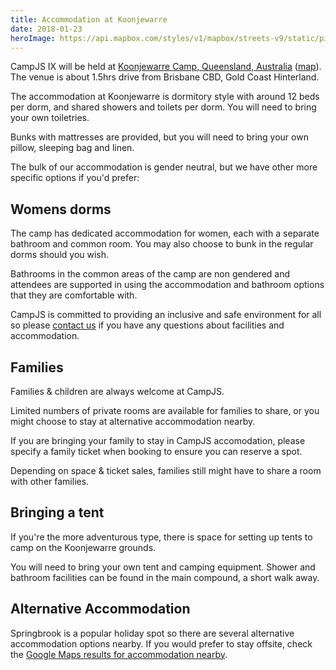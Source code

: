 ```yaml
---
title: Accommodation at Koonjewarre
date: 2018-01-23
heroImage: https://api.mapbox.com/styles/v1/mapbox/streets-v9/static/pin-s-building+285A98(153.270401,-28.228613)/153.34,-28.2,10,0/800x400@2x?access_token=pk.eyJ1IjoiYXNoa3lkIiwiYSI6ImNqY25haWgyaTBraDgyenFub21yYXEzZ3gifQ.K2j7J-jCiCUsDybuks_-zA
---
```


CampJS IX will be held at <a href='http://koonjewarre.com'>Koonjewarre Camp, Queensland, Australia</a> (<a href='https://www.google.com.au/maps/place/Koonjewarre/@-28.228613,153.270401,15z/data=!4m5!3m4!1s0x0:0xb1b3c5350f23cbd2!8m2!3d-28.228613!4d153.270401'>map</a>). The venue is about 1.5hrs drive from Brisbane CBD, Gold Coast Hinterland.


The accommodation at Koonjewarre is dormitory style with around 12 beds per dorm, and shared showers and toilets per dorm. You will need to bring your own toiletries.

Bunks with mattresses are provided, but you will need to bring your own pillow, sleeping bag and linen.

The bulk of our accommodation is gender neutral, but we have other more specific options if you'd prefer:

## Womens dorms
The camp has dedicated accommodation for women, each with a separate bathroom and common room. You may also choose to bunk in the regular dorms should you wish.

Bathrooms in the common areas of the camp are non gendered and attendees are supported in using the accommodation and bathroom options that they are comfortable with.

CampJS is committed to providing an inclusive and safe environment for all so please <a href="/contact">contact us</a> if you have any questions about facilities and accommodation.

## Families

Families & children are always welcome at CampJS.

Limited numbers of private rooms are available for families to share, or you might choose to stay at alternative accommodation nearby.

If you are bringing your family to stay in CampJS accomodation, please specify a family ticket when booking to ensure you can reserve a spot.

Depending on space & ticket sales, families still might have to share a room with other families.

## Bringing a tent
If you're the more adventurous type, there is space for setting up tents to camp on the Koonjewarre grounds.

You will need to bring your own tent and camping equipment. Shower and bathroom facilities can be found in the main compound, a short walk away.

## Alternative Accommodation

Springbrook is a popular holiday spot so there are several alternative accommodation options nearby. If you would prefer to stay offsite, check the <a href="https://www.google.com.au/maps/search/accommodation/@-28.224356,153.269553,16z">Google Maps results for accommodation nearby</a>.
